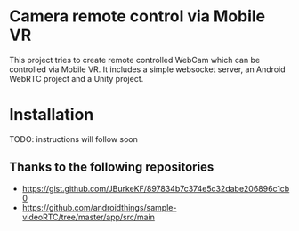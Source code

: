 # Camera remote control via Mobile VR

This project tries to create remote controlled WebCam which can be
controlled via Mobile VR. It includes a simple websocket server, an
Android WebRTC project and a Unity project.

# Installation
TODO: instructions will follow soon


## Thanks to the following repositories
- https://gist.github.com/JBurkeKF/897834b7c374e5c32dabe206896c1cb0
- https://github.com/androidthings/sample-videoRTC/tree/master/app/src/main